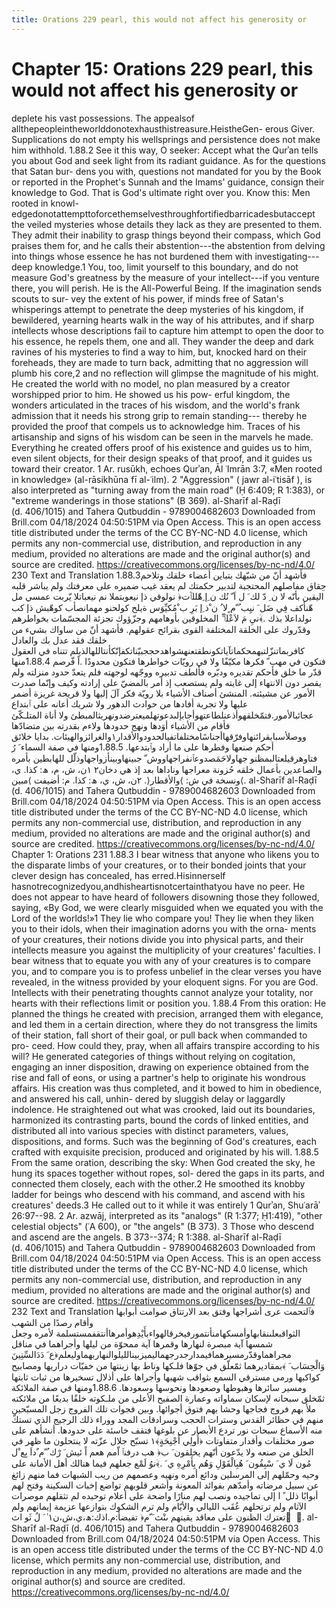 ```yaml
---
title: Orations 229 pearl, this would not affect his generosity or
---
```

# Chapter 15: Orations 229 pearl, this would not affect his generosity or
deplete his vast possessions. The appealsof
allthepeopleintheworlddonotexhausthistreasure.HeistheGen- erous Giver.
Supplications do not empty his wellsprings and persistence does not make
him withhold. 1.88.2 See it this way, O seeker: Accept what the Qurʾan
tells you about God and seek light from its radiant guidance. As for the
questions that Satan bur- dens you with, questions not mandated for you
by the Book or reported in the Prophet's Sunnah and the Imams' guidance,
consign their knowledge to God. That is God's ultimate right over you.
Know this: Men rooted in knowl-
edgedonotattempttoforcethemselvesthroughfortifiedbarricadesbutaccept the
veiled mysteries whose details they lack as they are presented to them.
They admit their inability to grasp things beyond their compass, which
God praises them for, and he calls their abstention---the abstention
from delving into things whose essence he has not burdened them with
investigating--- deep knowledge.1 You, too, limit yourself to this
boundary, and do not measure God's greatness by the measure of your
intellect---if you venture there, you will perish. He is the
All-Powerful Being. If the imagination sends scouts to sur- vey the
extent of his power, if minds free of Satan's whisperings attempt to
penetrate the deep mysteries of his kingdom, if bewildered, yearning
hearts walk in the way of his attributes, and if sharp intellects whose
descriptions fail to capture him attempt to open the door to his
essence, he repels them, one and all. They wander the deep and dark
ravines of his mysteries to find a way to him, but, knocked hard on
their foreheads, they are made to turn back, admitting that no
aggression will plumb his core,2 and no reflection will glimpse the
magnitude of his might. He created the world with no model, no plan
measured by a creator worshipped prior to him. He showed us his pow-
erful kingdom, the wonders articulated in the traces of his wisdom, and
the world's frank admission that it needs his strong grip to remain
standing--- thereby he provided the proof that compels us to acknowledge
him. Traces of his artisanship and signs of his wisdom can be seen in
the marvels he made. Everything he created offers proof of his existence
and guides us to him, even silent objects, for their design speaks of
that proof, and it guides us toward their creator. 1 Ar. rusūkh, echoes
Qurʾan, Āl ʿImrān 3:7, «Men rooted in knowledge» (al-rāsikhūna fī
al-ʿilm). 2 "Aggression" ( jawr al-iʿtisāf ), is also interpreted as
"turning away from the main road" (Ḥ 6:409; R 1:383), or "extreme
wanderings in those stations" (B 369). al-Sharīf al-Raḍī (d. 406/1015)
and Tahera Qutbuddin - 9789004682603 Downloaded from Brill.com
04/18/2024 04:50:51PM via Open Access. This is an open access title
distributed under the terms of the CC BY-NC-ND 4.0 license, which
permits any non-commercial use, distribution, and reproduction in any
medium, provided no alterations are made and the original author(s) and
source are credited. https://creativecommons.org/licenses/by-nc-nd/4.0/
230 Text and Translation 1.88.3فأشهد أنّ من شبّهك بتباين أعضاء خلقك وتلاحم
حِقاق مفاصلهم المحتجبة لتدبير حكمتك لم يعقد غيب ضميره على معرفتك ولم
يباشر قلبه اليقين بأنّه لا ن ِ دّ لك َ ل اَ ّ نُك ن ِإ ِهّٰللٱَت﴿ نولوقي ذإ
نيعوبتملا نم نيعباتلا يّربت عمسي مل هّنأكف فِي ضَل َ نيِب ُ ّم ٍلا ُ ن ْذ ِإ
بَرِ ب ْمُكيِّوَس ةيلح كولحنو مهمانصأب كوهّبش ذإ كب نولداعلا بذك .﴾َنيِ مَ لاَعْلٱ ِّ
المخلوقين بأوهامهم وجزّؤوك تجزئة المجسّمات بخواطرهم وقدّروك على الخلقة
المختلفة القوى بقرائح عقولهم. فأشهد أنّ من ساواك بشيء من خلقك فقد عدل بك
والعادل كافربماتنزّلتبهمحكماتآياتكونطقتعنهشواهدحججبيّناتكفإنّكأنتاللهالذيلم
تتناه في العقول فتكون في مهب ّ فكرها مكيّفًا ولا في رويّات خواطرها فتكون
محدودًا .اً فّرصم 1.88.4منها قدّر ما خلق فأحكم تقديره ودبّره فألطف تدبيره
ووجّهه لوجهته فلم يتعدّ حدود منزلته ولم يقصر دون الانتهاء إلى غايته ولم
يستصعب إذ أمر بالمضيّ على إرادته وكيف وإنّما صدرت الأمور عن مشيئته. المنشئ
أصناف الأشياء بلا رويّة فكر آلَ إليها ولا قريحة غريزة أضمر عليها ولا تجربة
أفادها من حوادث الدهور ولا شريك أعانه على ٱبتداع
عجائبالأمور.فتمّخلقهوأذعنلطاعتهوأجابإلىدعوتهلميعترضدونهريثالمبطئ ولا أناة
المتلـكّئ فأقام من الأشياء أوَدها ونهج حدودها ولاءم بقدرته بين متضادّها
ووصلأسبابقرائنهاوفرّقهاأجناسًامختلفاتفيالحدودوالأقدار١والغرائزوالهيئات.
بدايا خلائق أحكم صنعها وفطرها على ما أراد وٱبتدعها. 1.88.5ومنها في صفة
السماء َ رُ فتاوهرقيلعتالبمظنو جهاولاحَمَصدوعٱنفراجهاووش ّ
جبينهاوبينأزواجهاوذلّل للهابطين بأمره والصاعدين بأعمال خلقه حُزونة معراجها
وناداها بعد إذ هي دخان٢ ١ن، ش، م، ھ: كذا. ي، ونسخة في ش: ⟩والأقطار⟨. ٢ن،
ش، ي، ھ: كذا. م: أضيفت ⟩مبين⟨. al-Sharīf al-Raḍī (d. 406/1015) and
Tahera Qutbuddin - 9789004682603 Downloaded from Brill.com 04/18/2024
04:50:51PM via Open Access. This is an open access title distributed
under the terms of the CC BY-NC-ND 4.0 license, which permits any
non-commercial use, distribution, and reproduction in any medium,
provided no alterations are made and the original author(s) and source
are credited. https://creativecommons.org/licenses/by-nc-nd/4.0/ Chapter
1: Orations 231 1.88.3 I bear witness that anyone who likens you to the
disparate limbs of your creatures, or to their bonded joints that your
clever design has concealed, has erred.Hisinnerself
hasnotrecognizedyou,andhisheartisnotcertainthatyou have no peer. He does
not appear to have heard of followers disowning those they followed,
saying, «By God, we were clearly misguided when we equated you with the
Lord of the worlds!»1 They lie who compare you! They lie when they liken
you to their idols, when their imagination adorns you with the orna-
ments of your creatures, their notions divide you into physical parts,
and their intellects measure you against the multiplicity of your
creatures' faculties. I bear witness that to equate you with any of your
creatures is to compare you, and to compare you is to profess unbelief
in the clear verses you have revealed, in the witness provided by your
eloquent signs. For you are God. Intellects with their penetrating
thoughts cannot analyze your totality, nor hearts with their reflections
limit or position you. 1.88.4 From this oration: He planned the things
he created with precision, arranged them with elegance, and led them in
a certain direction, where they do not transgress the limits of their
station, fall short of their goal, or pull back when commanded to pro-
ceed. How could they, pray, when all affairs transpire according to his
will? He generated categories of things without relying on cogitation,
engaging an inner disposition, drawing on experience obtained from the
rise and fall of eons, or using a partner's help to originate his
wondrous affairs. His creation was thus completed, and it bowed to him
in obedience, and answered his call, unhin- dered by sluggish delay or
laggardly indolence. He straightened out what was crooked, laid out its
boundaries, harmonized its contrasting parts, bound the cords of linked
entities, and distributed all into various species with distinct
parameters, values, dispositions, and forms. Such was the beginning of
God's creatures, each crafted with exquisite precision, produced and
originated by his will. 1.88.5 From the same oration, describing the
sky: When God created the sky, he hung its spaces together without
ropes, sol- dered the gaps in its parts, and connected them closely,
each with the other.2 He smoothed its knobby ladder for beings who
descend with his command, and ascend with his creatures' deeds.3 He
called out to it while it was entirely 1 Qurʾan, Shuʿarāʾ 26:97--98. 2
Ar. azwāj, interpreted as its "analogs" (R 1:377; Ḥ1:419), "other
celestial objects" (ʿA 600), or "the angels" (B 373). 3 Those who
descend and ascend are the angels. B 373--374; R 1:388. al-Sharīf
al-Raḍī (d. 406/1015) and Tahera Qutbuddin - 9789004682603 Downloaded
from Brill.com 04/18/2024 04:50:51PM via Open Access. This is an open
access title distributed under the terms of the CC BY-NC-ND 4.0 license,
which permits any non-commercial use, distribution, and reproduction in
any medium, provided no alterations are made and the original author(s)
and source are credited.
https://creativecommons.org/licenses/by-nc-nd/4.0/ 232 Text and
Translation فٱلتحمت عرى أشراجها وفتق بعد الارتتاق صوامت أبوابها وأقام
رصدًا من الشهب
الثواقبعلىنقابهاوأمسكهامنأنتمورفيخرقالهواءبأَيْدِهوأمرهاأنتقفمستسلمة لأمره
وجعل شمسها آية مبصرة لنهارها وقمرها آية ممحوّة من ليلها وأجراهما في مناقل
مجراهماوقدّرمسيرهمافيمدارجدرجهماليميزبينالليلوالنهاربهماوليعلم﴿ع َ
دَدَالسِّنِينَ وَالْحِسَاب َ ﴾بمقاديرهما ثمّعلّق في جوّها فلـكها وناط بها زينتها من
خفيّات دراريها ومصابيح كواكبها ورمى مسترقي السمع بثواقب شهبها وأجراها على
أذلال تسخيرها من ثبات ثابتها ومسير سائرها وهبوطها وصعودها ونحوسها
وسعودها. 1.88.6ومنها في صفة الملائكة ثمّخلق سبحانه لإسكان سماواته وعمارة
الصفيح الأعلى من ملـكوته خلقًا بديعًا من ملائكته ملأ بهم فروج فجاجها وحشا
بهم فتوق أجوائها. وبين فجوات تلك الفروج زجل المسبّحين منهم في حظائر القدس
وسترات الحجب وسرادقات المجد ووراء ذلك الرجيج الذي تستكّ منه الأسماع سبحات
نور تردع الأبصار عن بلوغها فتقف خاسئة على حدودها. أنشأهم على صور مختلفات
وأقدار متفاوتات ﴿أُولِي أَجْنِحَةٍ﴾١ تسبّح جلال عزّته لا ينتحلون ما ظهر في الخلق
من صنعه ولا يدّعون أنّهم يخلقون َ ب﴿ هب درفنٱ اّمم هعم اً ئيش َ رْك ُ ّم ٌداَ
بِع ْل مُون لَا ي َ سْبِقُون َ هُبِالْقَوْلِ وَهُم بِأَمْرِهِ ي َ .﴾َنوُ لَمْع جعلهم فيما هنالك
أهل الأمانة على وحيه وحمّلهم إلى المرسلين ودائع أمره ونهيه وعصمهم من ريب
الشبهات فما منهم زائغ عن سبيل مرضاته وأمدّهم بفوائد المعونة وأشعر قلوبهم
تواضع إخبات السكينة وفتح لهم أبوابًا ذلل ً ا إلى تماجيده ونصب لهم منارًا
واضحة على أعلام توحيده لم تثقلهم موصرات الآثام ولم ترتحلهم عُقَب الليالي
والأيّام ولم ترم الشكوك بنوازعها عزيمة إيمانهم ولم تعترك الظنون على معاقد
يقينهم ىنْث َ ّم﴿ تفيضأ:م.اذك:ھ،ي،ش،ن١ ٰ َ لُ ثَو اث َ ﴾. al-Sharīf al-Raḍī
(d. 406/1015) and Tahera Qutbuddin - 9789004682603 Downloaded from
Brill.com 04/18/2024 04:50:51PM via Open Access. This is an open access
title distributed under the terms of the CC BY-NC-ND 4.0 license, which
permits any non-commercial use, distribution, and reproduction in any
medium, provided no alterations are made and the original author(s) and
source are credited. https://creativecommons.org/licenses/by-nc-nd/4.0/